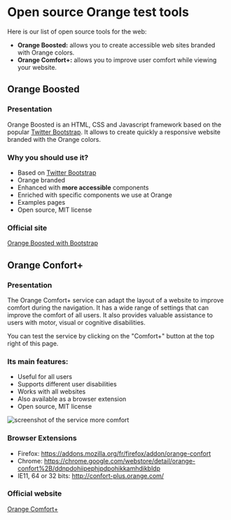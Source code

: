 # Open source Orange test tools  
  
<script>$(document).ready(function () {
    setBreadcrumb([{"label":"Open source Orange test tools"}]);
});</script>
  
  Here is our list of open source tools for the web: 
- **Orange Boosted:** allows you to create accessible web sites branded with Orange colors.
- **Orange Comfort+:** allows you to improve user comfort while viewing your website.

## Orange Boosted

### Presentation
Orange Boosted is an HTML, CSS and Javascript framework based on the popular [Twitter Bootstrap](http://getbootstrap.com/).
It allows to create quickly a responsive website branded with the Orange colors.

### Why you should use it?
 - Based on [Twitter Bootstrap](http://getbootstrap.com/)
 - Orange branded
 - Enhanced with **more accessible** components
 - Enriched with specific components we use at Orange
 - Examples pages
 - Open source, MIT license

### Official site

[Orange Boosted with Bootstrap](http://boosted.orange.com/)

## Orange Confort+

### Presentation
The Orange Comfort+ service can adapt the layout of a website to improve comfort during the navigation. It has a wide range of settings that can improve the comfort of all users. It also provides valuable assistance to users with motor, visual or cognitive disabilities.

You can test the service by clicking on the "Comfort+" button at the top right of this page.

### Its main features:
- Useful for all users
- Supports different user disabilities
- Works with all websites
- Also available as a browser extension
- Open source, MIT license

![screenshot of the service more comfort](./images/confort-plus.png)

### Browser Extensions
- Firefox: https://addons.mozilla.org/fr/firefox/addon/orange-confort
- Chrome: https://chrome.google.com/webstore/detail/orange-confort%2B/ddnpdohiipephjpdpohikkamhdikbldp
- IE11, 64 or 32 bits: http://confort-plus.orange.com/

### Official website
[Orange Comfort+](http://confort-plus.orange.com/)
 
   
<!--  This file is part of a11y-guidelines | Our vision of mobile & web accessibility guidelines and best practices, with valid/invalid examples.
 Copyright (C) 2016  Orange SA
 See the Creative Commons Legal Code Attribution-ShareAlike 3.0 Unported License for more details (LICENSE file). -->